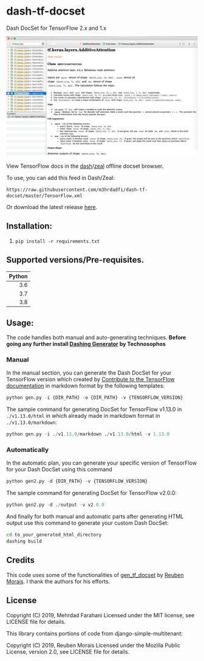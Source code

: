 # dash-tf-docset
Dash DocSet for TensorFlow 2.x and 1.x

![screenshot](/vendors/screenshot.png)

View TensorFlow docs in the [dash](https://kapeli.com/dash)/[zeal](https://github.com/zealdocs/zeal) offline docset browser.

To use, you can add this feed in Dash/Zeal:

```
https://raw.githubusercontent.com/m3hrdadfi/dash-tf-docset/master/TensorFlow.xml
```

Or download the latest release [here](https://github.com/m3hrdadfi/dash-tf-docset/releases).

## Installation:
1. `pip install -r requirements.txt`

## Supported versions/Pre-requisites.

| Python        |
| -------------:|
| 3.6           |
| 3.7           |
| 3.8           |


## Usage:

The code handles both manual and auto-generating techniques.
**Before going any further install [Dashing Generator](https://github.com/technosophos/dashing) by Technosophos**

### Manual

In the manual section, you can generate the Dash DocSet for your TensorFlow version which created by [Contribute to the TensorFlow documentation](https://www.tensorflow.org/community/contribute/docs) in markdown format by the following templates:

``` python
python gen.py -i {DIR_PATH} -o {DIR_PATH} -v {TENSORFLOW_VERSION}
```

The sample command for generating DocSet for TensorFlow v1.13.0 in `./v1.13.0/html` in which already made in markdown format in `./v1.13.0/markdown`:

``` python
python gen.py -i ./v1.13.0/markdown ./v1.13.0/html -v 1.13.0
```

### Automatically

In the automatic plan, you can generate your specific version of TensorFlow for your Dash DocSet using this command

``` python
python gen2.py -d {DIR_PATH} -v {TENSORFLOW_VERSION}
```

The sample command for generating DocSet for TensorFlow v2.0.0:

``` python
python gen2.py -d ./output -v v2.0.0
```

And finally for both manual and automatic parts after generating HTML output use this command to generate your custom Dash DocSet:
``` bash
cd to_your_generated_html_directory
dashing build
```

## Credits

This code uses some of the functionalities of  [gen_tf_docset](https://github.com/reuben/gen_tf_docset/) by [Reuben Morais](https://github.com/reuben). I thank the authors for his efforts.

## License

Copyright (C) 2019, Mehrdad Farahani
Licensed under the MIT license, see LICENSE file for details.

This library contains portions of code from django-simple-multitenant:

Copyright (C) 2019, Reuben Morais
Licensed under the Mozilla Public License, version 2.0, see LICENSE file for details.